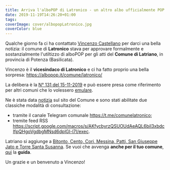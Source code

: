 ```yaml
---
title: Arriva l'alboPOP di Latronico - un altro albo ufficialmente POP
date: 2019-11-19T14:26:20+01:00
tags:
coverImage: cover/albopopLatronico.jpg
coverColor: blue
---
```


Qualche giorno fa ci ha contattato [Vincenzo Castellano](https://www.facebook.com/castellanovincenzo) per darci una bella notizia: il comune di **Latronico** stava per approvare formalmente e sostanzialmente l'utiltizzo di alboPOP per gli atti del **Comune di Latriano**, in provincia di Potenza (Basilicata).

Vincenzo è il **vicesindaco di Latronico** e ci ha fatto proprio una bella sorpresa: <https://albopop.it/comune/latronico/>

La delibera è la [N° 131 del 15-11-2019](https://albopop.it/pdf/delibera_albopop_latronico.pdf) e può essere presa come riferimento per altri comuni che lo volessero [emulare](https://albopop.it/pdf/delibera_albopop_latronico.pdf).


Ne è stata data [notizia](http://www.latronico.eu/progetto-albopop-e-canale-telegram-il-comune-di-latronico-attiva-altri-due-strumenti-di-comunicazione-e-trasparenza) sul sito del Comune e sono stati abilitate due classiche modalità di consultazione:

- tramite il canale Telegram comunale <https://t.me/comunelatronico>;
- tremite feed RSS <https://script.google.com/macros/s/AKfycbyrzQSUOUdAeAQL6biI3xbdcIfpQHgoVgdbgMNsd6dplGI-l7I/exec>.

Latriano si aggiunge a [Bitonto, Cento, Cori, Messina, Patti, San Giuseppe Jato e Torre Santa Susanna](https://albopop.it/ufficiale/). Se vuoi che avvenga **anche per il tuo comune**, [qui](https://albopop.it/partecipa/#pa) la **guida**.

Un grazie e un benvenuto a Vincenzo!
